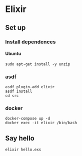 # Elixir

## Set up

### Install dependences

#### Ubuntu

```shell
sudo apt-get install -y unzip
```

### asdf

```shell
asdf plugin-add elixir
asdf install
cd src
```

### docker

```shell
docker-compose up -d
docker exec -it elixir /bin/bash
```

## Say hello

```shell
elixir hello.exs
```
